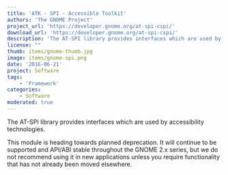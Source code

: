 ```yaml
---
title: 'ATK - SPI - Accessible Toolkit'
authors: 'The GNOME Project'
project_url: 'https://developer.gnome.org/at-spi-cspi/'
download_url: 'https://developer.gnome.org/at-spi-cspi/'
description: 'The AT-SPI library provides interfaces which are used by accessibility technologies.'
license: ""
thumb: items/gnome-thumb.jpg
image: items/gnome-spi.png
date: '2016-06-21'
project: Software
tags:
    - 'Framework'
categories:
    - Software
moderated: true
---
```

The AT-SPI library provides interfaces which are used by accessibility technologies.

This module is heading towards planned deprecation. It will continue to be supported and API/ABI stable throughout the GNOME 2.x series, but we do not recommend using it in new applications unless you require functionality that has not already been moved elsewhere.
